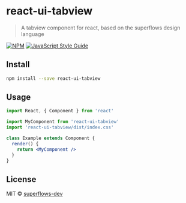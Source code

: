 # react-ui-tabview

> A tabview component for react, based on the superflows design language

[![NPM](https://img.shields.io/npm/v/react-ui-tabview.svg)](https://www.npmjs.com/package/react-ui-tabview) [![JavaScript Style Guide](https://img.shields.io/badge/code_style-standard-brightgreen.svg)](https://standardjs.com)

## Install

```bash
npm install --save react-ui-tabview
```

## Usage

```jsx
import React, { Component } from 'react'

import MyComponent from 'react-ui-tabview'
import 'react-ui-tabview/dist/index.css'

class Example extends Component {
  render() {
    return <MyComponent />
  }
}
```

## License

MIT © [superflows-dev](https://github.com/superflows-dev)
